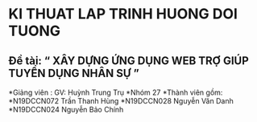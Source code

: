 # KI THUAT LAP TRINH HUONG DOI TUONG 
## Đề tài: “ XÂY DỰNG ỨNG DỤNG WEB TRỢ GIÚP TUYỂN DỤNG NHÂN SỰ ”
	
*Giảng viên :  GV: Huỳnh Trung Trụ
*Nhóm 27
*Thành viên gồm:      
*N19DCCN072	Trần Thanh Hùng	
*N19DCCN028	Nguyễn Văn Danh	
*N19DCCN024	Nguyễn Bảo Chính	




